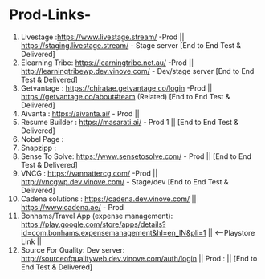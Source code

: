 # Prod-Links-

1. Livestage :https://www.livestage.stream/ -Prod || https://staging.livestage.stream/ - Stage server  [End to End Test & Delivered]
2. Elearning Tribe: https://learningtribe.net.au/ -Prod || http://learningtribewp.dev.vinove.com/ - Dev/stage server   [End to End Test & Delivered]
3. Getvantage : https://chiratae.getvantage.co/login  -Prod    ||    https://getvantage.co/about#team (Related)  [End to End Test & Delivered]
4. Aivanta : https://aivanta.ai/ - Prod || 
5. Resume Builder :  https://masarati.ai/ - Prod 1 ||  [End to End Test & Delivered]
6. Nobel Page : 
7. Snapzipp : 
8. Sense To Solve: https://www.sensetosolve.com/ - Prod    ||  [End to End Test & Delivered]
9. VNCG : https://vannattercg.com/ -Prod  || http://vncgwp.dev.vinove.com/ - Stage/dev    [End to End Test & Delivered]
10. Cadena solutions : https://cadena.dev.vinove.com/ || https://www.cadena.ae/ - Prod 
11. Bonhams/Travel App (expense management): https://play.google.com/store/apps/details?id=com.bonhams.expensemanagement&hl=en_IN&pli=1 || <--Playstore Link ||
12. Source For Quality: Dev server: http://sourceofqualityweb.dev.vinove.com/auth/login || Prod :                             ||   [End to End Test & Delivered]
